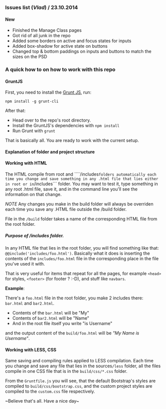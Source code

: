 ### Issues list (*Vlad*) / 23.10.2014

#### New

* Finished the Manage Class pages
* Got rid of all junk in the repo
* Added some borders on active and focus states for inputs
* Added box-shadow for active state on buttons
* Changed top & bottom paddings on inputs and buttons to match the sizes on the PSD

### A quick how to on how to work with this repo

#### GruntJS

First, you need to install the <a href="gruntjs.com">Grunt JS</a>, run:

```
npm install -g grunt-cli

```

After that:

* Head over to the repo's root directory.
* Install the GruntJS's dependencies with ```npm install```
* Run Grunt with ```grunt```

That is basically all. You are ready to work with the current setup.

#### Explanation of folder and project structure


#### Working with HTML

The HTML compile from root and ````/includes``` folders automatically each time you change and save something in any .html file that lies either in root or in ```/includes``` folder. You may want to test it, type something in any root .html file, save it, and in the command line you'll see the information on that change.

*NOTE*
Any changes you make in the build folder will always be overriden each time you save any .HTML file outside the /build folder.

File in the ```/build``` folder takes a name of the corresponding HTML file from the root folder.

##### Purpose of /includes folder.

In any HTML file that lies in the root folder, you will find something like that: ```@@include('includes/foo.html')```. Basically what it does is inserting the contents of the ```includes/foo.html``` file in the corresponding place in the file you've used it with.

That is very useful for items that repeat for all the pages, for example ```<head>``` for styles, ```<footer>``` (for footer ? :-D), and stuff like ```navbars```.

**Example**:

There's a ```foo.html``` file in the root folder, you make 2 includes there: ```bar.html``` and ```bar2.html```. 

* Contents of the ```bar.html``` will be "My"
* Contents of ```bar2.html``` will be "Name"
* And in the root file itself you write "is Username"

and the output content of the ```build/foo.html``` will be *"My Name is Username"*.


#### Working with LESS, CSS

Same saving and compiling rules applied to LESS compilation. Each time you change and save any file that lies in the sources```/less``` folder, all the files compile in one CSS file that is in the ```build/css/*.css``` folder.

From the ```Gruntfile.js``` you will see, that the default Bootstrap's styles are compiled to ```build/css/bootstrap.css```, and the custom project styles are compiled to the ```custom.css``` file respectively.

~Believe that's all. Have a nice day~


